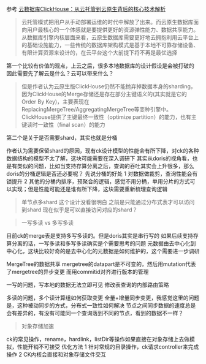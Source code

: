 参考 [云数据库ClickHouse：从云托管到云原生背后的核心技术解析](https://mp.weixin.qq.com/s/1tj35tUrlPFbzv5o3otTHA)

>云托管模式把用户从手动部署运维的时代中解放了出来。而云原生数据库面向用户最核心的一个体感就是要提供更好的资源弹性能力、数据共享能力。从数据库引擎内核层面来看，云原生数据库需要更好地去拥抱利用云平台上的基础设施能力，一些传统的数据库架构模式是基于本地不可靠存储设备、有限计算资源来设计的，在云平台这个大前提下将不再是最优选择

第一个比较有价值的观点，上云之后，很多本地数据库的设计假设是会被打破的
因此需要先了解云是什么？云可以带来什么？


>但是作者认为云原生版ClickHouse仍然不能抛弃掉数据本身的sharding，因为ClickHouse的Merge存储还是存在部分主键语义的(其实就是它的Order By Key)，主要表现在ReplacingMergeTree/AggregatingMergeTree等变种引擎中。ClickHouse提供了主键最终一致性（optimize partition）的能力，也有主键读时一致性（final scan）的能力

第二个是关于是否需要shard，其实也就是分桶

作者认为需要保留shard的原因，现有ck设计模型的性能会有所下降，对ck的各种数据结构的模型不太了解，这块可能需要在深入调研下
其实从doris的视角看，也是有类似的问题，比如当支持存算分离之后，查询的吞吐其实会上升很多，那么doris的分桶逻辑是否还必要呢？
先说分桶的好处
1 对数据做裁剪，查询性能会有锁提升
2 其他的分桶内排序，预聚合的逻辑，感觉不用分桶，单用分片的方式可以实现；但是性能可能还是谁有所下降，这块需要重新梳理查询逻辑

> 单节点多shard
这个设计没看很明白
之前是只能通过分布式表才可以访问到shard
现在似乎是可以直接访问对应的shard？

> 一写多读 vs 多写多读

目前ck的merge表是支持多写多读的。但是doris其实是串行写的
如果后续支持存算分离的话，一写多读和多写多读确实是个需要思考的问题
元数据由去中心化到中心化，这块比较好奇的是去中心化的元数据是如何维护的，这个需要进一步调研

MergeTree的数据共享
mergetree的datapart是不可变的，然后用mutation代表了mergetree的异步变更
而用commitid对齐进行版本的管理

一写的问题，写本地的数据无法立即可见
修改表查询的内部路由策略


多读的问题，多个读计算组如何获取变更
全量+增量同步变更，我感觉这里的问题是，这种被动同步的方式，分布式一致性如何解决
节点之间同步数据的速度总是会有差异的，有没有可能同一个查询落到不同的节点，看到的数据不一样？


> 对象存储加速

ck的常见操作，rename，hardlink，listDir等操作如果直接在对象存储上去做模拟，性能开销不可接受
优化方法
1 针对常规的目录操作，ck请求controller来完成操作
2 CK内核会直接和对象存储文件交互